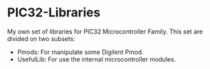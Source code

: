 # PIC32-Libraries
My own set of libraries for PIC32 Microcontroller Family.
This set are divided on two subsets:
 - Pmods: For manipulate some Digilent Pmod.
 - UsefulLib: For use the internal microcontroller modules. 

